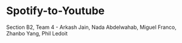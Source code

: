 # Spotify-to-Youtube
Section B2, Team 4 - Arkash Jain, Nada Abdelwahab, Miguel Franco, Zhanbo Yang, Phil Ledoit

